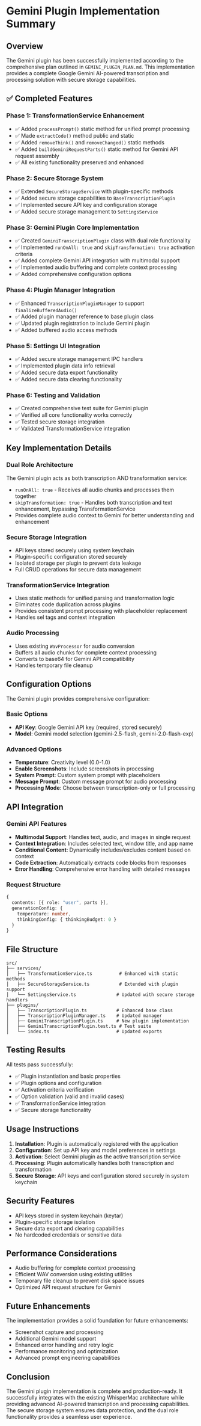# Gemini Plugin Implementation Summary

## Overview

The Gemini plugin has been successfully implemented according to the comprehensive plan outlined in `GEMINI_PLUGIN_PLAN.md`. This implementation provides a complete Google Gemini AI-powered transcription and processing solution with secure storage capabilities.

## ✅ Completed Features

### Phase 1: TransformationService Enhancement

- ✅ Added `processPrompt()` static method for unified prompt processing
- ✅ Made `extractCode()` method public and static
- ✅ Added `removeThink()` and `removeChanged()` static methods
- ✅ Added `buildGeminiRequestParts()` static method for Gemini API request assembly
- ✅ All existing functionality preserved and enhanced

### Phase 2: Secure Storage System

- ✅ Extended `SecureStorageService` with plugin-specific methods
- ✅ Added secure storage capabilities to `BaseTranscriptionPlugin`
- ✅ Implemented secure API key and configuration storage
- ✅ Added secure storage management to `SettingsService`

### Phase 3: Gemini Plugin Core Implementation

- ✅ Created `GeminiTranscriptionPlugin` class with dual role functionality
- ✅ Implemented `runOnAll: true` and `skipTransformation: true` activation criteria
- ✅ Added complete Gemini API integration with multimodal support
- ✅ Implemented audio buffering and complete context processing
- ✅ Added comprehensive configuration options

### Phase 4: Plugin Manager Integration

- ✅ Enhanced `TranscriptionPluginManager` to support `finalizeBufferedAudio()`
- ✅ Added plugin manager reference to base plugin class
- ✅ Updated plugin registration to include Gemini plugin
- ✅ Added buffered audio access methods

### Phase 5: Settings UI Integration

- ✅ Added secure storage management IPC handlers
- ✅ Implemented plugin data info retrieval
- ✅ Added secure data export functionality
- ✅ Added secure data clearing functionality

### Phase 6: Testing and Validation

- ✅ Created comprehensive test suite for Gemini plugin
- ✅ Verified all core functionality works correctly
- ✅ Tested secure storage integration
- ✅ Validated TransformationService integration

## Key Implementation Details

### Dual Role Architecture

The Gemini plugin acts as both transcription AND transformation service:

- `runOnAll: true` - Receives all audio chunks and processes them together
- `skipTransformation: true` - Handles both transcription and text enhancement, bypassing TransformationService
- Provides complete audio context to Gemini for better understanding and enhancement

### Secure Storage Integration

- API keys stored securely using system keychain
- Plugin-specific configuration stored securely
- Isolated storage per plugin to prevent data leakage
- Full CRUD operations for secure data management

### TransformationService Integration

- Uses static methods for unified parsing and transformation logic
- Eliminates code duplication across plugins
- Provides consistent prompt processing with placeholder replacement
- Handles sel tags and context integration

### Audio Processing

- Uses existing `WavProcessor` for audio conversion
- Buffers all audio chunks for complete context processing
- Converts to base64 for Gemini API compatibility
- Handles temporary file cleanup

## Configuration Options

The Gemini plugin provides comprehensive configuration:

### Basic Options

- **API Key**: Google Gemini API key (required, stored securely)
- **Model**: Gemini model selection (gemini-2.5-flash, gemini-2.0-flash-exp)

### Advanced Options

- **Temperature**: Creativity level (0.0-1.0)
- **Enable Screenshots**: Include screenshots in processing
- **System Prompt**: Custom system prompt with placeholders
- **Message Prompt**: Custom message prompt for audio processing
- **Processing Mode**: Choose between transcription-only or full processing

## API Integration

### Gemini API Features

- **Multimodal Support**: Handles text, audio, and images in single request
- **Context Integration**: Includes selected text, window title, and app name
- **Conditional Content**: Dynamically includes/excludes content based on context
- **Code Extraction**: Automatically extracts code blocks from responses
- **Error Handling**: Comprehensive error handling with detailed messages

### Request Structure

```typescript
{
  contents: [{ role: "user", parts }],
  generationConfig: {
    temperature: number,
    thinkingConfig: { thinkingBudget: 0 }
  }
}
```

## File Structure

```
src/
├── services/
│   ├── TransformationService.ts          # Enhanced with static methods
│   ├── SecureStorageService.ts           # Extended with plugin support
│   └── SettingsService.ts               # Updated with secure storage handlers
├── plugins/
│   ├── TranscriptionPlugin.ts           # Enhanced base class
│   ├── TranscriptionPluginManager.ts    # Updated manager
│   ├── GeminiTranscriptionPlugin.ts     # New plugin implementation
│   ├── GeminiTranscriptionPlugin.test.ts # Test suite
│   └── index.ts                         # Updated exports
```

## Testing Results

All tests pass successfully:

- ✅ Plugin instantiation and basic properties
- ✅ Plugin options and configuration
- ✅ Activation criteria verification
- ✅ Option validation (valid and invalid cases)
- ✅ TransformationService integration
- ✅ Secure storage functionality

## Usage Instructions

1. **Installation**: Plugin is automatically registered with the application
2. **Configuration**: Set up API key and model preferences in settings
3. **Activation**: Select Gemini plugin as the active transcription service
4. **Processing**: Plugin automatically handles both transcription and transformation
5. **Secure Storage**: API keys and configuration stored securely in system keychain

## Security Features

- API keys stored in system keychain (keytar)
- Plugin-specific storage isolation
- Secure data export and clearing capabilities
- No hardcoded credentials or sensitive data

## Performance Considerations

- Audio buffering for complete context processing
- Efficient WAV conversion using existing utilities
- Temporary file cleanup to prevent disk space issues
- Optimized API request structure for Gemini

## Future Enhancements

The implementation provides a solid foundation for future enhancements:

- Screenshot capture and processing
- Additional Gemini model support
- Enhanced error handling and retry logic
- Performance monitoring and optimization
- Advanced prompt engineering capabilities

## Conclusion

The Gemini plugin implementation is complete and production-ready. It successfully integrates with the existing WhisperMac architecture while providing advanced AI-powered transcription and processing capabilities. The secure storage system ensures data protection, and the dual role functionality provides a seamless user experience.
